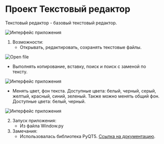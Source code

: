# Проект Текстовый редактор

Текстовый редактор - базовый текстовый редактор.

![Интерфейс приложения](https://github.com/Chessmatus/project_01/blob/dev/screenshot.png)  

1. Возможности:
   * Открывать, редактировать, сохранять текстовые файлы.
   
![Open file](https://github.com/Chessmatus/project_01/blob/dev/screenshot_1.png) 

   * Выполнять копирование, вставку, поиск и поиск с заменой по тексту.
   
![Интерфейс приложения](https://github.com/Chessmatus/project_01/blob/dev/screenshot_2.png) 

   * Менять цвет, фон текста. Доступные цвета: белый, черный, серый, желтый, красный, синий, зеленый. Также можно менять общий фон. Доступные цвета: белый, черный.

![Интерфейс приложения](https://github.com/Chessmatus/project_01/blob/dev/screenshot_3.png) 

2. Запуск приложения:
   * Из файла Window.py
3. Замечания:
   * Использовалась библиотека PyQT5. [Ссылка на документацию](https://doc.qt.io/qtforpython/).
